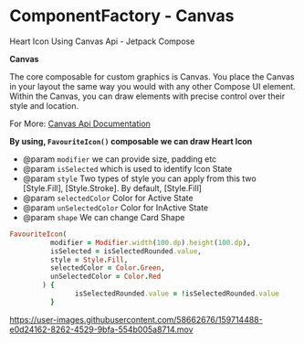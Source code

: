 # ComponentFactory - Canvas
Heart Icon Using Canvas Api - Jetpack Compose

**Canvas**

The core composable for custom graphics is Canvas. You place the Canvas in your layout the same way you would with any other Compose UI element. Within the Canvas, you can draw elements with precise control over their style and location.

For More: [Canvas Api Documentation](https://developer.android.com/jetpack/compose/graphics)


 **By using, `FavouriteIcon()` composable we can draw Heart Icon**
   
 -  @param `modifier` we can provide size, padding etc
 -  @param `isSelected` which is used to identify Icon State
 -  @param `style` Two types of style you can apply from this two [Style.Fill], [Style.Stroke]. By default, [Style.Fill]
 -  @param `selectedColor` Color for Active State
 -  @param `unSelectedColor` Color for InActive State
 -  @param `shape` We can change Card Shape
 
 
```ruby
FavouriteIcon(
          modifier = Modifier.width(100.dp).height(100.dp),
          isSelected = isSelectedRounded.value,
          style = Style.Fill,
          selectedColor = Color.Green,
          unSelectedColor = Color.Red
        ) {
                isSelectedRounded.value = !isSelectedRounded.value
          }
```



https://user-images.githubusercontent.com/58662676/159714488-e0d24162-8262-4529-9bfa-554b005a8714.mov

